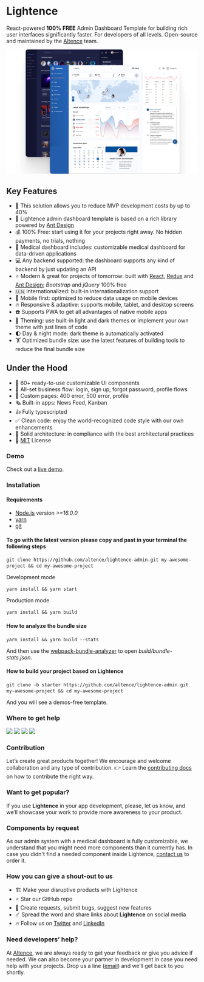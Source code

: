 # Lightence

React-powered **100% FREE** Admin Dashboard Template for building rich user interfaces significantly faster. For
developers of all levels. Open-source and maintained by the [Altence](https://altence.com) team.

<p align="center">
    <img src="./public/Lightence-screenshot.png" alt="Lightence Admin Template">
</p>

## Key Features

- 🚀 This solution allows you to reduce MVP development costs by up to 40%
- 🐜 Lightence admin dashboard template is based on a rich library powered by [Ant Design](https://ant.design/)
- 💰 100% Free: start using it for your projects right away. No hidden payments, no trials, nothing
- 💊 Medical dashboard includes: customizable medical dashboard for data-driven applications
- 💻 Any backend supported: the dashboard supports any kind of backend by just updating an API
- ⭐ Modern & great for projects of tomorrow: built with [React](https://reactjs.org/), [Redux](https://redux.js.org/)
  and [Ant Design](https://ant.design/); _Bootstrap_ and _jQuery_ 100% free
- 🇺🇳 Internationalized: built-in internationalization support
- 📱 Mobile first: optimized to reduce data usage on mobile devices
- 🔥 Responsive & adaptive: supports mobile, tablet, and desktop screens
- ☎️ Supports PWA to get all advantages of native mobile apps
- 🎨 Theming: use built-in light and dark themes or implement your own theme with just lines of code
- 🌓 Day & night mode: dark theme is automatically activated
- 🏋️ Optimized bundle size: use the latest features of building tools to reduce the final bundle size

## Under the Hood

- 💯 60+ ready-to-use customizable UI components
- 🚄 All-set business flow: login, sign up, forgot password, profile flows
- 🐝 Custom pages: 400 error, 500 error, profile
- 🗞️ Built-in apps: News Feed, Kanban
- 👍 Fully typescripted
- ✅ Clean code: enjoy the world-recognized code style with our own enhancements
- 🧱 Solid architecture: in compliance with the best architectural practices
- 📃 [MIT](LICENSE) License

### Demo

Check out a [live demo](https://altence.com/lightence-admin-demo).

### Installation

#### Requirements

- [Node.js](https://nodejs.org/en/) version _>=16.0.0_
- [yarn](https://yarnpkg.com/)
- [git](https://git-scm.com/)

#### To go with the latest version please copy and past in your terminal the following steps

```
git clone https://github.com/altence/lightence-admin.git my-awesome-project && cd my-awesome-project
```

Development mode

```
yarn install && yarn start
```

Production mode

```
yarn install && yarn build
```

#### How to analyze the bundle size

```
yarn install && yarn build --stats
```

And then use the [webpack-bundle-analyzer](https://www.npmjs.com/package/webpack-bundle-analyzer) to open
_build/bundle-stats.json_.

#### How to build your project based on Lightence

```
git clone -b starter https://github.com/altence/lightence-admin.git my-awesome-project && cd my-awesome-project
```

And you will see a demos-free template.

### Where to get help

[<img src="https://img.shields.io/badge/Gmail-D14836?style=for-the-badge&logo=gmail&logoColor=white">](mailto:lightence.admin@altence.com)
[<img src="https://img.shields.io/badge/Twitter-1DA1F2?style=for-the-badge&logo=twitter&logoColor=white">](https://twitter.com/altence_team)
[<img src="https://img.shields.io/badge/Discord-7289DA?style=for-the-badge&logo=discord&logoColor=white">](https://discord.gg/YBSrDrGe)
[<img src="https://img.shields.io/badge/Facebook-1877F2?style=for-the-badge&logo=facebook&logoColor=white">](https://www.facebook.com/groups/altence)

### Contribution

Let’s create great products together! We encourage and welcome collaboration and any type of contribution. 👉 Learn
the [contributing docs](CONTRIBUTING.md) on how to contribute the right way.

### Want to get popular?

If you use **Lightence** in your app development, please, let us know, and we’ll showcase your work to provide more
awareness to your product.

### Components by request

As our admin system with a medical dashboard is fully customizable, we understand that you might need more components
than it currently has. In case you didn't find a needed component inside
Lightence, [contact us](mailto:lightence.admin@altence.com) to order it.

### How you can give a shout-out to us

- 🏗️ Make your disruptive products with Lightence
- ⭐ Star our GitHub repo
- 🐞 Create requests, submit bugs, suggest new features
- ☄️ Spread the word and share links about **Lightence** on social media
- 🔥 Follow us on [Twitter](https://twitter.com/altence_team) and [LinkedIn](https://linkedin.com/company/altence)

### Need developers’ help?

At [Altence](https://altence.com), we are always ready to get your feedback or give you advice if needed. We can also
become your partner in development in case you need help with your projects. Drop us a
line ([email](mailto:lightence.admin@altence.com)) and we’ll get back to you shortly.
